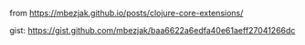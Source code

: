 from
https://mbezjak.github.io/posts/clojure-core-extensions/

gist:
https://gist.github.com/mbezjak/baa6622a6edfa40e61aeff27041266dc